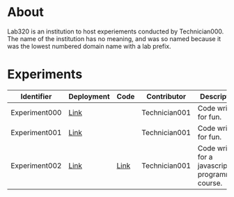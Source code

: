 # About
Lab320 is an institution to host experiements conducted by Technician000. The name of the institution has no meaning, and was so named because it was the lowest numbered domain name with a lab prefix.

# Experiments

|Identifier     |Deployment                                                     |Code                                                           |Contributor    |Description|
|-|-|-|-|-|
|Experiment000  |[Link](https://studio.code.org/c/1114261150)                   |                                                               |Technician001  |Code written for fun.|
|Experiment001  |[Link](https://studio.code.org/c/1140091780)                   |                                                               |Technician001  |Code written for fun.|
|Experiment002  |[Link](https://editor.p5js.org/danieldsj/present/kn53YZqAm)    |[Link](https://editor.p5js.org/danieldsj/sketches/kn53YZqAm)   |Technician001  |Code written for a javascript programming course.|

